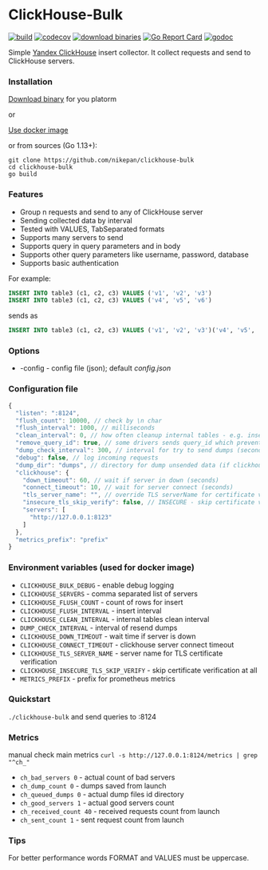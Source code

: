 # ClickHouse-Bulk

[![build](https://github.com/nikepan/clickhouse-bulk/actions/workflows/test.yml/badge.svg)](https://github.com/nikepan/clickhouse-bulk/actions/workflows/test.yml)
[![codecov](https://codecov.io/gh/nikepan/clickhouse-bulk/branch/master/graph/badge.svg)](https://codecov.io/gh/nikepan/clickhouse-bulk)
[![download binaries](https://img.shields.io/badge/binaries-download-blue.svg)](https://github.com/nikepan/clickhouse-bulk/releases)
[![Go Report Card](https://goreportcard.com/badge/github.com/nikepan/clickhouse-bulk)](https://goreportcard.com/report/github.com/nikepan/clickhouse-bulk)
[![godoc](http://img.shields.io/badge/godoc-reference-blue.svg?style=flat)](https://godoc.org/github.com/nikepan/clickhouse-bulk)

Simple [Yandex ClickHouse](https://clickhouse.yandex/) insert collector. It collect requests and send to ClickHouse servers.


### Installation

[Download binary](https://github.com/nikepan/clickhouse-bulk/releases) for you platorm

or

[Use docker image](https://hub.docker.com/r/nikepan/clickhouse-bulk/)


or from sources (Go 1.13+):

```text
git clone https://github.com/nikepan/clickhouse-bulk
cd clickhouse-bulk
go build
```


### Features
- Group n requests and send to any of ClickHouse server
- Sending collected data by interval
- Tested with VALUES, TabSeparated formats
- Supports many servers to send
- Supports query in query parameters and in body
- Supports other query parameters like username, password, database
- Supports basic authentication


For example:
```sql
INSERT INTO table3 (c1, c2, c3) VALUES ('v1', 'v2', 'v3')
INSERT INTO table3 (c1, c2, c3) VALUES ('v4', 'v5', 'v6')
```
sends as
```sql
INSERT INTO table3 (c1, c2, c3) VALUES ('v1', 'v2', 'v3')('v4', 'v5', 'v6')
```


### Options
- -config - config file (json); default _config.json_


### Configuration file
```javascript
{
  "listen": ":8124",
  "flush_count": 10000, // check by \n char
  "flush_interval": 1000, // milliseconds
  "clean_interval": 0, // how often cleanup internal tables - e.g. inserts to different temporary tables, or as workaround for query_id etc. milliseconds
  "remove_query_id": true, // some drivers sends query_id which prevents inserts to be batched
  "dump_check_interval": 300, // interval for try to send dumps (seconds); -1 to disable
  "debug": false, // log incoming requests
  "dump_dir": "dumps", // directory for dump unsended data (if clickhouse errors)
  "clickhouse": {
    "down_timeout": 60, // wait if server in down (seconds)
    "connect_timeout": 10, // wait for server connect (seconds)
    "tls_server_name": "", // override TLS serverName for certificate verification (e.g. in cases you share same "cluster" certificate across multiple nodes)
    "insecure_tls_skip_verify": false, // INSECURE - skip certificate verification at all
    "servers": [
      "http://127.0.0.1:8123"
    ]
  },
  "metrics_prefix": "prefix"
}
```

### Environment variables (used for docker image)

* `CLICKHOUSE_BULK_DEBUG` - enable debug logging
* `CLICKHOUSE_SERVERS` - comma separated list of servers
* `CLICKHOUSE_FLUSH_COUNT` - count of rows for insert
* `CLICKHOUSE_FLUSH_INTERVAL` - insert interval
* `CLICKHOUSE_CLEAN_INTERVAL` - internal tables clean interval
* `DUMP_CHECK_INTERVAL` - interval of resend dumps
* `CLICKHOUSE_DOWN_TIMEOUT` - wait time if server is down
* `CLICKHOUSE_CONNECT_TIMEOUT` - clickhouse server connect timeout
* `CLICKHOUSE_TLS_SERVER_NAME` - server name for TLS certificate verification
* `CLICKHOUSE_INSECURE_TLS_SKIP_VERIFY` - skip certificate verification at all
* `METRICS_PREFIX` - prefix for prometheus metrics

### Quickstart

`./clickhouse-bulk`
and send queries to :8124

### Metrics
manual check main metrics
`curl -s http://127.0.0.1:8124/metrics | grep "^ch_"`
* `ch_bad_servers 0` - actual count of bad servers
* `ch_dump_count 0` - dumps saved from launch
* `ch_queued_dumps 0` - actual dump files id directory
* `ch_good_servers 1` - actual good servers count
* `ch_received_count 40` - received requests count from launch
* `ch_sent_count 1` - sent request count from launch


### Tips

For better performance words FORMAT and VALUES must be uppercase.
